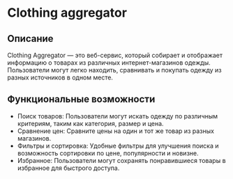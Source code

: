 # Clothing aggregator

## Описание

Clothing Aggregator — это веб-сервис, который собирает и отображает информацию о товарах из различных интернет-магазинов одежды. Пользователи могут легко находить, сравнивать и покупать одежду из разных источников в одном месте.

## Функциональные возможности

- Поиск товаров: Пользователи могут искать одежду по различным критериям, таким как категория, размер и цена.
- Сравнение цен: Сравните цены на один и тот же товар из разных магазинов.
- Фильтры и сортировка: Удобные фильтры для улучшения поиска и возможность сортировки по цене, популярности и новизне.
- Избранное: Пользователи могут сохранять понравившиеся товары в избранное для быстрого доступа.